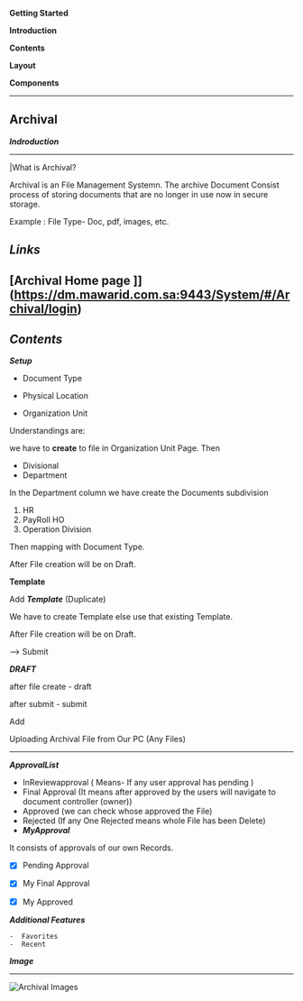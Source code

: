 
**Getting Started**

**Introduction**

**Contents**

**Layout**

**Components**
___
**Archival**
---
***Indroduction***
___
|What is Archival?

   Archival is an File Management Systemn. The archive Document Consist process of storing documents that are no longer in use now in secure storage.

   Example : File Type- Doc, pdf, images, etc.

   ***Links***
   ---

[Archival Home page ]] (https://dm.mawarid.com.sa:9443/System/#/Archival/login)
   ---

___Contents___
---


***Setup***

- Document Type

- Physical Location

- Organization Unit

Understandings are: 

   we have to **create** to file in Organization Unit Page. Then 

  -  Divisional
  -  Department

In the Department column we have create the Documents subdivision
  1. HR
  2. PayRoll HO 
  3. Operation Division

Then mapping with Document Type.

After File creation will be on Draft.

__Template__


Add ***Template*** (Duplicate)

We have to create Template else use that existing Template.


After File creation will be on Draft.


--> Submit

***DRAFT***

after file create - draft 

after submit -  submit 

Add

Uploading Archival File from Our PC (Any Files)

---
***ApprovalList***

- InReviewapproval ( Means- If any user approval has pending )
- Final Approval (It means after approved by the users will navigate to document controller (owner))
- Approved (we can check whose approved the File)
- Rejected (If any One Rejected means whole File has been Delete)
- 
  ***MyApproval***

 It consists of approvals of our own Records.

  -[x] Pending Approval

  -[x] My Final Approval

  -[x] My Approved

  ***Additional Features***

  
    -  Favorites
    -  Recent

___Image___

---

![ Archival Images](https://C:\Users\SYS\Desktop\Archival.jpg)
